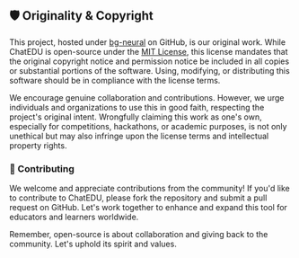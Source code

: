 ## 🛡️ Originality & Copyright

This project, hosted under [bg-neural](https://github.com/bg-neural) on GitHub, is our original work. While ChatEDU is open-source under the [MIT License](LICENSE), this license mandates that the original copyright notice and permission notice be included in all copies or substantial portions of the software. Using, modifying, or distributing this software should be in compliance with the license terms.

We encourage genuine collaboration and contributions. However, we urge individuals and organizations to use this in good faith, respecting the project's original intent. Wrongfully claiming this work as one's own, especially for competitions, hackathons, or academic purposes, is not only unethical but may also infringe upon the license terms and intellectual property rights.

### 🤝 Contributing

We welcome and appreciate contributions from the community! If you'd like to contribute to ChatEDU, please fork the repository and submit a pull request on GitHub. Let's work together to enhance and expand this tool for educators and learners worldwide.

Remember, open-source is about collaboration and giving back to the community. Let's uphold its spirit and values.
